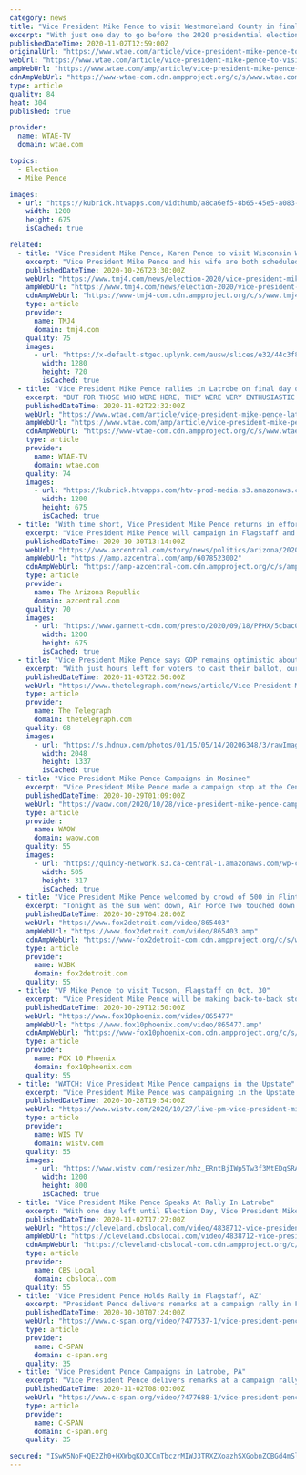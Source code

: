 ```yaml
---
category: news
title: "Vice President Mike Pence to visit Westmoreland County in final day before election"
excerpt: "With just one day to go before the 2020 presidential election, Vice President Mike Pence will appear on behalf of President Donald Trump’s reelection campaign in Westmoreland County. Pence will speak at a “Make America Great Again” rally in Latrobe on Monday morning."
publishedDateTime: 2020-11-02T12:59:00Z
originalUrl: "https://www.wtae.com/article/vice-president-mike-pence-to-visit-westmoreland-county-in-final-day-before-election/34547220"
webUrl: "https://www.wtae.com/article/vice-president-mike-pence-to-visit-westmoreland-county-in-final-day-before-election/34547220"
ampWebUrl: "https://www.wtae.com/amp/article/vice-president-mike-pence-to-visit-westmoreland-county-in-final-day-before-election/34547220"
cdnAmpWebUrl: "https://www-wtae-com.cdn.ampproject.org/c/s/www.wtae.com/amp/article/vice-president-mike-pence-to-visit-westmoreland-county-in-final-day-before-election/34547220"
type: article
quality: 84
heat: 304
published: true

provider:
  name: WTAE-TV
  domain: wtae.com

topics:
  - Election
  - Mike Pence

images:
  - url: "https://kubrick.htvapps.com/vidthumb/a8ca6ef5-8b65-45e5-a083-461eccaede15/a8ca6ef5-8b65-45e5-a083-461eccaede15_image.jpg?crop=1xw:1.0xh;center,top&resize=1200:*"
    width: 1200
    height: 675
    isCached: true

related:
  - title: "Vice President Mike Pence, Karen Pence to visit Wisconsin Wednesday"
    excerpt: "Vice President Mike Pence and his wife are both scheduled to attend Make America Great Again events in Wisconsin on Wednesday."
    publishedDateTime: 2020-10-26T23:30:00Z
    webUrl: "https://www.tmj4.com/news/election-2020/vice-president-mike-pence-karen-pence-to-visit-wisconsin-wednesday"
    ampWebUrl: "https://www.tmj4.com/news/election-2020/vice-president-mike-pence-karen-pence-to-visit-wisconsin-wednesday?_amp=true"
    cdnAmpWebUrl: "https://www-tmj4-com.cdn.ampproject.org/c/s/www.tmj4.com/news/election-2020/vice-president-mike-pence-karen-pence-to-visit-wisconsin-wednesday?_amp=true"
    type: article
    provider:
      name: TMJ4
      domain: tmj4.com
    quality: 75
    images:
      - url: "https://x-default-stgec.uplynk.com/ausw/slices/e32/44c3f81cadf84cf5a6f4e6d100388208/e32e24c517664385b1d3016243a4692c/poster_f74d996ec7964fcea32a4bd34c3826d4.jpg"
        width: 1280
        height: 720
        isCached: true
  - title: "Vice President Mike Pence rallies in Latrobe on final day of campaigning"
    excerpt: "BUT FOR THOSE WHO WERE HERE, THEY WERE VERY ENTHUSIASTIC. CHANTS OF \"FOUR MORE YEARS \" AND \"USA\" FILLING THE AIR DURING VICE PRESIDENT MIKE PENCE’S VISIT TO LATROBE. THE VICE PRESIDENT, INTRODUCED BY HIS WIFE, KAREN PENCE, ADDRESSING THE CROWD OF A ..."
    publishedDateTime: 2020-11-02T22:32:00Z
    webUrl: "https://www.wtae.com/article/vice-president-mike-pence-latrobe-erie-pennsylvania-rallies-monday/34540406"
    ampWebUrl: "https://www.wtae.com/amp/article/vice-president-mike-pence-latrobe-erie-pennsylvania-rallies-monday/34540406"
    cdnAmpWebUrl: "https://www-wtae-com.cdn.ampproject.org/c/s/www.wtae.com/amp/article/vice-president-mike-pence-latrobe-erie-pennsylvania-rallies-monday/34540406"
    type: article
    provider:
      name: WTAE-TV
      domain: wtae.com
    quality: 74
    images:
      - url: "https://kubrick.htvapps.com/htv-prod-media.s3.amazonaws.com/images/pence-1604359887.jpg?crop=1.00xw:1.00xh;0,0&resize=1200:*"
        width: 1200
        height: 675
        isCached: true
  - title: "With time short, Vice President Mike Pence returns in effort to keep Arizona red"
    excerpt: "Vice President Mike Pence will campaign in Flagstaff and Tucson as the presidential race in battleground Arizona goes down to the wire."
    publishedDateTime: 2020-10-30T13:14:00Z
    webUrl: "https://www.azcentral.com/story/news/politics/arizona/2020/10/30/vice-president-mike-pence-returns-effort-keep-arizona-red-flagstaff-tucson/6078523002/"
    ampWebUrl: "https://amp.azcentral.com/amp/6078523002"
    cdnAmpWebUrl: "https://amp-azcentral-com.cdn.ampproject.org/c/s/amp.azcentral.com/amp/6078523002"
    type: article
    provider:
      name: The Arizona Republic
      domain: azcentral.com
    quality: 70
    images:
      - url: "https://www.gannett-cdn.com/presto/2020/09/18/PPHX/5cbac090-c7c3-42b7-8e2b-f793e103cf42-DW1_2733.JPG?auto=webp&crop=3523,1982,x0,y0&format=pjpg&width=1200"
        width: 1200
        height: 675
        isCached: true
  - title: "Vice President Mike Pence says GOP remains optimistic about reelection bid"
    excerpt: "With just hours left for voters to cast their ballot, our sister station WXII in North Carolina did a one-on-one interview with Vice President Mike Pence and former South Bend, Indiana, mayor and former Democratic presidential candidate Pete Buttigieg."
    publishedDateTime: 2020-11-03T22:50:00Z
    webUrl: "https://www.thetelegraph.com/news/article/Vice-President-Mike-Pence-says-GOP-remains-15698647.php"
    type: article
    provider:
      name: The Telegraph
      domain: thetelegraph.com
    quality: 68
    images:
      - url: "https://s.hdnux.com/photos/01/15/05/14/20206348/3/rawImage.jpg"
        width: 2048
        height: 1337
        isCached: true
  - title: "Vice President Mike Pence Campaigns in Mosinee"
    excerpt: "Vice President Mike Pence made a campaign stop at the Central Airport in Mosinee on Wednesday. The stop is just one of several in Badger State for the Trump administration this week alone. About 150 people attended the rally."
    publishedDateTime: 2020-10-29T01:09:00Z
    webUrl: "https://waow.com/2020/10/28/vice-president-mike-pence-campaigns-in-mosinee/"
    type: article
    provider:
      name: WAOW
      domain: waow.com
    quality: 55
    images:
      - url: "https://quincy-network.s3.ca-central-1.amazonaws.com/wp-content/uploads/sites/9/2020/10/pence.jpg"
        width: 505
        height: 317
        isCached: true
  - title: "Vice President Mike Pence welcomed by crowd of 500 in Flint"
    excerpt: "Tonight as the sun went down, Air Force Two touched down at Flint Bishop Airport. Pence hustled up to the podium, highlighting the importance of Michigan in this election."
    publishedDateTime: 2020-10-29T04:28:00Z
    webUrl: "https://www.fox2detroit.com/video/865403"
    ampWebUrl: "https://www.fox2detroit.com/video/865403.amp"
    cdnAmpWebUrl: "https://www-fox2detroit-com.cdn.ampproject.org/c/s/www.fox2detroit.com/video/865403.amp"
    type: article
    provider:
      name: WJBK
      domain: fox2detroit.com
    quality: 55
  - title: "VP Mike Pence to visit Tucson, Flagstaff on Oct. 30"
    excerpt: "Vice President Mike Pence will be making back-to-back stops in Flagstaff and Tucson on Friday, two days after President Trump visited Bullhead City and Goodyear to host \"Make America Great Again\" rallies."
    publishedDateTime: 2020-10-29T12:50:00Z
    webUrl: "https://www.fox10phoenix.com/video/865477"
    ampWebUrl: "https://www.fox10phoenix.com/video/865477.amp"
    cdnAmpWebUrl: "https://www-fox10phoenix-com.cdn.ampproject.org/c/s/www.fox10phoenix.com/video/865477.amp"
    type: article
    provider:
      name: FOX 10 Phoenix
      domain: fox10phoenix.com
    quality: 55
  - title: "WATCH: Vice President Mike Pence campaigns in the Upstate"
    excerpt: "Vice President Mike Pence was campaigning in the Upstate on Tuesday afternoon. Pence held a rally at Donaldson Jet Center in Greenville. Officials said a little more than 2,000 people attended the event held in a hangar."
    publishedDateTime: 2020-10-28T19:54:00Z
    webUrl: "https://www.wistv.com/2020/10/27/live-pm-vice-president-mike-pence-holds-campaign-rally-upstate/"
    type: article
    provider:
      name: WIS TV
      domain: wistv.com
    quality: 55
    images:
      - url: "https://www.wistv.com/resizer/nhz_ERntBjIWp5Tw3f3MtEDqSRA=/1200x0/cloudfront-us-east-1.images.arcpublishing.com/raycom/2BZ6FRGNN5DKRIITPK63APIRAM.jpg"
        width: 1200
        height: 800
        isCached: true
  - title: "Vice President Mike Pence Speaks At Rally In Latrobe"
    excerpt: "With one day left until Election Day, Vice President Mike Pence is speaking at a rally at the Arnold Palmer Regional Airport; KDKA's Ross Guidotti reports."
    publishedDateTime: 2020-11-02T17:27:00Z
    webUrl: "https://cleveland.cbslocal.com/video/4838712-vice-president-mike-pence-speaks-at-rally-in-latrobe/"
    ampWebUrl: "https://cleveland.cbslocal.com/video/4838712-vice-president-mike-pence-speaks-at-rally-in-latrobe/amp/"
    cdnAmpWebUrl: "https://cleveland-cbslocal-com.cdn.ampproject.org/c/s/cleveland.cbslocal.com/video/4838712-vice-president-mike-pence-speaks-at-rally-in-latrobe/amp/"
    type: article
    provider:
      name: CBS Local
      domain: cbslocal.com
    quality: 55
  - title: "Vice President Pence Holds Rally in Flagstaff, AZ"
    excerpt: "President Pence delivers remarks at a campaign rally in Flagstaff, AZ. He and President Trump are trying to win the state again after beating Democrat Hillary Clinton in Arizona’s 2016 results by 3.5 points."
    publishedDateTime: 2020-10-30T07:24:00Z
    webUrl: "https://www.c-span.org/video/?477537-1/vice-president-pence-holds-rally-flagstaff-az"
    type: article
    provider:
      name: C-SPAN
      domain: c-span.org
    quality: 35
  - title: "Vice President Pence Campaigns in Latrobe, PA"
    excerpt: "Vice President Pence delivers remarks at a campaign rally in Latrobe, PA. The Keystone State is getting visits from him and President Trump as well as their Democratic challengers, Joe Biden & Sen. Kamala Harris (CA),"
    publishedDateTime: 2020-11-02T08:03:00Z
    webUrl: "https://www.c-span.org/video/?477688-1/vice-president-pence-campaigns-latrobe-pa"
    type: article
    provider:
      name: C-SPAN
      domain: c-span.org
    quality: 35

secured: "ISwK5NoF+QE2Zh0+HXWbgKOJCCmTbczrMIWJ3TRXZXoazhSXGobnZCBGd4mSl7bXD6ouoW4PACMmpGqMPzlfDuR38xABIn7fGD1lp1Nj/YkMo88lxIXAQT+yS/LKohy1neAPaO57xDDHW1ZYi+1stBnfD3TArNl4I6iQDHxBibF1Q/DeOmTxfv7vuqgBADGTlfu/nqIuDHBAQR44i+rdO0B1hSbTlOLw5pn5Jlgrmy8TfAl+kXFpgHS8YZNpEsTanONc+7+fQrej9R92S3uwlVLMNlGfSB39kN6EPBGF45ZtZpOtxqjBHY40M2eipm259/tvrFpx1T4WKpXUCX1CZsoLVMLw0LrOiB1xUPgEk1I=;hfo2kV6AP8pNBh6+1S/EjQ=="
---
```


